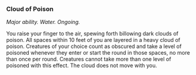 ### Cloud of Poison

_Major ability. Water. Ongoing._

You raise your finger to the air, spewing forth billowing dark clouds of poison. All spaces within 10 feet of you are layered in a heavy cloud of poison. Creatures of your choice count as obscured and take a level of poisoned whenever they enter or start the round in those spaces, no more than once per round. Creatures cannot take more than one level of poisoned with this effect. The cloud does not move with you.
